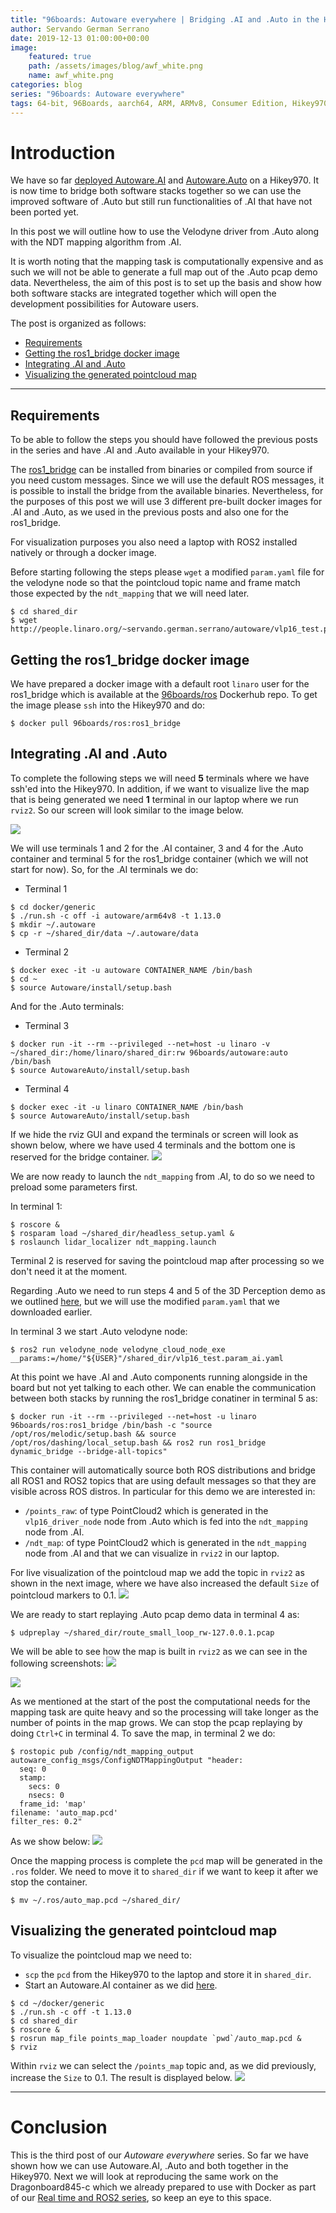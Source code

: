 ```yaml
---
title: "96boards: Autoware everywhere | Bridging .AI and .Auto in the Hikey970"
author: Servando German Serrano
date: 2019-12-13 01:00:00+00:00
image:
    featured: true
    path: /assets/images/blog/awf_white.png
    name: awf_white.png
categories: blog
series: "96boards: Autoware everywhere"
tags: 64-bit, 96Boards, aarch64, ARM, ARMv8, Consumer Edition, Hikey970, Linaro, Linux, arm64, real time, ROS2, Autoware
---
```


# Introduction

We have so far [deployed Autoware.AI](https://www.96boards.org/blog/autoware.ai_hikey970/) and [Autoware.Auto](https://www.96boards.org/blog/autoware.auto_hikey970/) on a Hikey970. It is now time to bridge both software stacks together so we can use the improved software of .Auto but still run functionalities of .AI that have not been ported yet.

In this post we will outline how to use the Velodyne driver from .Auto along with the NDT mapping algorithm from .AI.

It is worth noting that the mapping task is computationally expensive and as such we will not be able to generate a full map out of the .Auto pcap demo data. Nevertheless, the aim of this post is to set up the basis and show how both software stacks are integrated together which will open the development possibilities for Autoware users.

The post is organized as follows:
- [Requirements](#requirements)
- [Getting the ros1_bridge docker image](#getting-the-ros1_bridge-docker-image)
- [Integrating .AI and .Auto](#integrating-ai-and-auto)
- [Visualizing the generated pointcloud map](#visualizing-the-generated-pointcloud-map)

***

## Requirements
To be able to follow the steps you should have followed the previous posts in the series and have .AI and .Auto available in your Hikey970.

The [ros1_bridge](https://github.com/ros2/ros1_bridge/blob/master/README.md) can be installed from binaries or compiled from source if you need custom messages. Since we will use the default ROS messages, it is possible to install the bridge from the available binaries. Nevertheless, for the purposes of this post we will use 3 different pre-built docker images for .AI and .Auto, as we used in the previous posts and also one for the ros1_bridge.

For visualization purposes you also need a laptop with ROS2 installed natively or through a docker image.

Before starting following the steps please `wget` a modified `param.yaml` file for the velodyne node so that the pointcloud topic name and frame match those expected by the `ndt_mapping` that we will need later.
```
$ cd shared_dir
$ wget http://people.linaro.org/~servando.german.serrano/autoware/vlp16_test.param_ai.yaml
```

## Getting the ros1_bridge docker image

We have prepared a docker image with a default root `linaro` user for the ros1_bridge which is available at the [96boards/ros](https://hub.docker.com/repository/docker/96boards/ros) Dockerhub repo. To get the image please `ssh` into the Hikey970 and do:
```
$ docker pull 96boards/ros:ros1_bridge
```

## Integrating .AI and .Auto

To complete the following steps we will need **5** terminals where we have ssh'ed into the Hikey970. In addition, if we want to visualize live the map that is being generated we need **1** terminal in our laptop where we run `rviz2`. So our screen will look similar to the image below.

![](/assets/images/blog/autoware_bridge_hikey970_0.png)

We will use terminals 1 and 2 for the .AI container, 3 and 4 for the .Auto container and terminal 5 for the ros1_bridge container (which we will not start for now). So, for the .AI terminals we do:

- Terminal 1
```
$ cd docker/generic
$ ./run.sh -c off -i autoware/arm64v8 -t 1.13.0
$ mkdir ~/.autoware
$ cp -r ~/shared_dir/data ~/.autoware/data
```

- Terminal 2
```
$ docker exec -it -u autoware CONTAINER_NAME /bin/bash
$ cd ~
$ source Autoware/install/setup.bash
```

And for the .Auto terminals:
- Terminal 3
```
$ docker run -it --rm --privileged --net=host -u linaro -v ~/shared_dir:/home/linaro/shared_dir:rw 96boards/autoware:auto /bin/bash
$ source AutowareAuto/install/setup.bash
```

- Terminal 4
```
$ docker exec -it -u linaro CONTAINER_NAME /bin/bash
$ source AutowareAuto/install/setup.bash
```

If we hide the rviz GUI and expand the terminals or screen will look as shown below, where we have used 4 terminals and the bottom one is reserved for the bridge container.
![](/assets/images/blog/autoware_bridge_hikey970_1.png)

We are now ready to launch the `ndt_mapping` from .AI, to do so we need to preload some parameters first.

In terminal 1:
```
$ roscore &
$ rosparam load ~/shared_dir/headless_setup.yaml &
$ roslaunch lidar_localizer ndt_mapping.launch
```

Terminal 2 is reserved for saving the pointcloud map after processing so we don't need it at the moment.

Regarding .Auto we need to run steps 4 and 5 of the 3D Perception demo as we outlined [here](https://www.96boards.org/blog/autoware.auto_hikey970/#running-the-3d-perception-stack-demo), but we will use the modified `param.yaml` that we downloaded earlier.

In terminal 3 we start .Auto velodyne node:
```
$ ros2 run velodyne_node velodyne_cloud_node_exe __params:=/home/"${USER}"/shared_dir/vlp16_test.param_ai.yaml
```
At this point we have .AI and .Auto components running alongside in the board but not yet talking to each other. We can enable the communication between both stacks by running the ros1_bridge conatiner in terminal 5 as:
```
$ docker run -it --rm --privileged --net=host -u linaro 96boards/ros:ros1_bridge /bin/bash -c "source /opt/ros/melodic/setup.bash && source /opt/ros/dashing/local_setup.bash && ros2 run ros1_bridge dynamic_bridge --bridge-all-topics"
```
This container will automatically source both ROS distributions and bridge all ROS1 and ROS2 topics that are using default messages so that they are visible across ROS distros. In particular for this demo we are interested in:
- `/points_raw`: of type PointCloud2 which is generated in the `vlp16_driver_node` node from .Auto which is fed into the `ndt_mapping` node from .AI.
- `/ndt_map`: of type PointCloud2 which is generated in the `ndt_mapping` node from .AI and that we can visualize in `rviz2` in our laptop.

For live visualization of the pointcloud map we add the topic in `rviz2` as shown in the next image, where we have also increased the default `Size` of pointcloud markers to 0.1.
![](/assets/images/blog/autoware_bridge_hikey970_2.png)

We are ready to start replaying .Auto pcap demo data in terminal 4 as:
```
$ udpreplay ~/shared_dir/route_small_loop_rw-127.0.0.1.pcap
```

We will be able to see how the map is built in `rviz2` as we can see in the following screenshots:
![](/assets/images/blog/autoware_bridge_hikey970_3.png)

![](/assets/images/blog/autoware_bridge_hikey970_4.png)

As we mentioned at the start of the post the computational needs for the mapping task are quite heavy and so the processing will take longer as the number of points in the map grows. We can stop the pcap replaying by doing `Ctrl+C` in terminal 4. To save the map, in terminal 2 we do:
```
$ rostopic pub /config/ndt_mapping_output autoware_config_msgs/ConfigNDTMappingOutput "header:
  seq: 0
  stamp:
    secs: 0
    nsecs: 0
  frame_id: 'map'
filename: 'auto_map.pcd'
filter_res: 0.2"
```
As we show below:
![](/assets/images/blog/autoware_bridge_hikey970_5.png)

Once the mapping process is complete the `pcd` map will be generated in the `.ros` folder. We need to move it to `shared_dir` if we want to keep it after we stop the container.
```
$ mv ~/.ros/auto_map.pcd ~/shared_dir/
```

## Visualizing the generated pointcloud map
To visualize the pointcloud map we need to:
- `scp` the `pcd` from the Hikey970 to the laptop and store it in `shared_dir`.
- Start an Autoware.AI container as we did [here](https://www.96boards.org/blog/autoware.ai_hikey970/#in-laptop).
```
$ cd ~/docker/generic
$ ./run.sh -c off -t 1.13.0
$ cd shared_dir
$ roscore &
$ rosrun map_file points_map_loader noupdate `pwd`/auto_map.pcd &
$ rviz
```
Within `rviz` we can select the `/points_map` topic and, as we did previously, increase the `Size` to 0.1. The result is displayed below.
![](/assets/images/blog/autoware_bridge_hikey970_6.png)

***

# Conclusion

This is the third post of our _Autoware everywhere_ series. So far we have shown how we can use Autoware.AI, .Auto and both together in the Hikey970. Next we will look at reproducing the same work on the Dragonboard845-c which we already prepared to use with Docker as part of our [Real time and ROS2 series](https://www.96boards.org/blog/db845-rt/), so keep an eye to this space.
